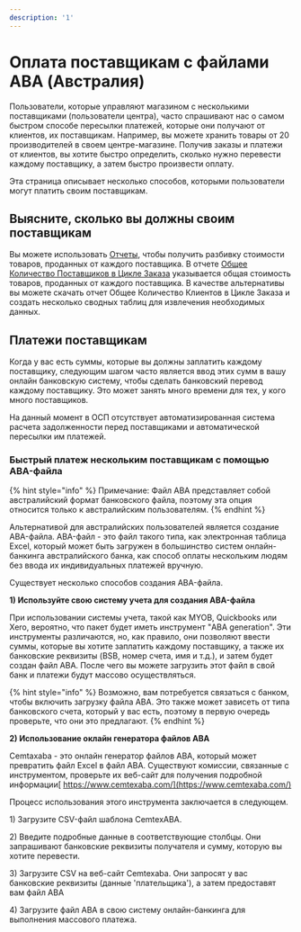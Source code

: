 ```yaml
---
description: '1'
---
```


# Оплата поставщикам с файлами ABA \(Австралия\)

Пользователи, которые управляют магазином с несколькими поставщиками \(пользователи центра\), часто спрашивают нас о самом быстром способе пересылки платежей, которые они получают от клиентов, их поставщикам. Например, вы можете хранить товары от 20 производителей в своем центре-магазине. Получив заказы и платежи от клиентов, вы хотите быстро определить, сколько нужно перевести каждому поставщику, а затем быстро произвести оплату.

Эта страница описывает несколько способов, которыми пользователи могут платить своим поставщикам.

## Выясните, сколько вы должны своим поставщикам

Вы можете использовать [Отчеты](../../basic-features/reports.md), чтобы получить разбивку стоимости товаров, проданных от каждого поставщика. В отчете [Общее Количество Поставщиков в Цикле Заказа](../../basic-features/reports.md#order-cycle-supplier-totals) указывается общая стоимость товаров, проданных от каждого поставщика. В качестве альтернативы вы можете скачать отчет Общее Количество Клиентов в Цикле Заказа и создать несколько сводных таблиц для извлечения необходимых данных.

## Платежи поставщикам

Когда у вас есть суммы, которые вы должны заплатить каждому поставщику, следующим шагом часто является ввод этих сумм в вашу онлайн банковскую систему, чтобы сделать банковский перевод каждому поставщику. Это может занять много времени для тех, у кого много поставщиков.

На данный момент в ОСП отсутствует автоматизированная система расчета задолженности перед поставщиками и автоматической пересылки им платежей.

### Быстрый платеж нескольким поставщикам с помощью ABA-файла

{% hint style="info" %}
Примечание: Файл ABA представляет собой австралийский формат банковского файла, поэтому эта опция относится только к австралийским пользователям.
{% endhint %}

Альтернативой для австралийских пользователей является создание ABA-файла. ABA-файл - это файл такого типа, как электронная таблица Excel, который может быть загружен в большинство систем онлайн-банкинга австралийского банка, как способ оплаты нескольким людям без ввода их индивидуальных платежей вручную.

Существует несколько способов создания ABA-файла.

**1\) Используйте свою систему учета для создания ABA-файла**

При использовании системы учета, такой как MYOB, Quickbooks или Xero, вероятно, что пакет будет иметь инструмент "ABA generation". Эти инструменты различаются, но, как правило, они позволяют ввести суммы, которые вы хотите заплатить каждому поставщику, а также их банковские реквизиты \(BSB, номер счета, имя и т.д.\), и затем будет создан файл ABA. После чего вы можете загрузить этот файл в свой банк и платежи будут массово осуществляться.

{% hint style="info" %}
Возможно, вам потребуется связаться с банком, чтобы включить загрузку файла ABA. Это также может зависеть от типа банковского счета, который у вас есть, поэтому в первую очередь проверьте, что они это предлагают.
{% endhint %}

**2\) Использование оклайн генератора файлов ABA**

Cemtaxaba - это онлайн генератор файлов ABA, который может превратить файл Excel в файл ABA. Существуют комиссии, связанные с инструментом, проверьте их веб-сайт для получения подробной информации[ https://www.cemtexaba.com/](https://www.cemtexaba.com/)

Процесс использования этого инструмента заключается в следующем.

1\) Загрузите CSV-файл шаблона CemtexABA.

2\) Введите подробные данные в соответствующие столбцы. Они запрашивают банковские реквизиты получателя и сумму, которую вы хотите перевести.

3\) Загрузите CSV на веб-сайт Cemtexaba. Они запросят у вас банковские реквизиты \(данные 'плательщика'\), а затем предоставят вам файл ABA

4\) Загрузите файл ABA в свою систему онлайн-банкинга для выполнения массового платежа.

